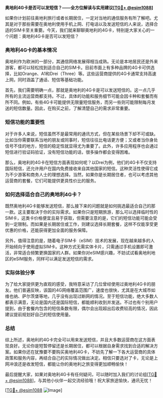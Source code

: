**奥地利4G卡是否可以发短信？——全方位解读与实用建议[[TG💪+ @esim1088](https://t.me/s/esim1088)]**

如果你计划前往奥地利旅行或者长期居住，一定对当地的通信服务有所了解吧。尤其是对于那些需要在奥地利使用手机上网、打电话以及发送短信的人来说，选择合适的SIM卡至关重要。今天，我们就来聊聊奥地利的4G卡，特别是大家关心的一个问题：奥地利4G卡是否可以发短信？

### 奥地利4G卡的基本情况

奥地利作为欧洲的一部分，其通信网络发展得相当成熟。无论是本地居民还是外来游客，都可以轻松找到适合自己的SIM卡。目前市面上有多种品牌的4G卡可供选择，比如Orange、A1和Drei（Three）等。这些运营商提供的4G卡通常支持高速上网，同时涵盖了通话、短信等基础功能。

首先，我们需要明确一点，那就是奥地利的4G卡是可以发送短信的。这一点几乎所有的主流运营商都支持。不过，具体的功能和服务细节可能会因卡种和套餐而有所不同。例如，有些4G卡可能提供无限量短信服务，而另一些则可能限制每月发送的短信数量。因此，在购买之前，了解清楚自己的需求非常重要。

### 短信功能的重要性

对于许多人来说，短信虽然不是最常用的通讯方式，但在某些场景下却不可或缺。比如当你需要联系当地的朋友或同事时，短信往往比电话更方便；又或者当你身处信号不佳的地方，短信的稳定性就显得尤为重要了。此外，许多应用程序也会通过短信进行验证码验证，没有短信功能的话，很多操作都会变得困难。

那么，奥地利的4G卡在短信方面表现如何呢？以Drei为例，他们的4G卡不仅支持国际短信，还允许用户在国内免费接收来自其他国家的短信。这种灵活性使得它成为不少游客和商务人士的理想选择。当然，如果你是长期居住者，也可以考虑其他运营商的套餐，它们可能提供更具性价比的服务。

### 如何选择适合自己的奥地利4G卡？

既然奥地利4G卡能够发送短信，那么接下来的问题就是如何挑选最适合自己的那一款。这主要取决于你的实际需求。如果你只是短期旅游，那么可以选择临时性的SIM卡，这类卡价格便宜且易于获取，但需要注意的是，它们的短信功能可能会受到一定限制。而如果是长期居住或工作，则建议选择长期套餐，这样不仅能享受更优惠的价格，还能获得更加全面的服务保障。

另外，值得注意的是，随着电子SIM卡（eSIM）技术的发展，现在越来越多的人开始倾向于使用虚拟SIM卡。这种方式无需实体卡片，只需通过手机设置即可激活，非常适合频繁更换国家的人群。如果你对eSIM感兴趣，不妨试试看奥地利地区的eSIM服务，同样可以满足发送短信的需求。

### 实际体验分享

为了给大家提供更为直观的感受，我特意采访了几位曾经使用过奥地利4G卡的朋友。他们普遍反映，该国的4G网络覆盖范围广，速度也很快，尤其是在大城市如维也纳、萨尔茨堡等地，几乎没有出现过断网的情况。至于短信功能，绝大多数人都表示满意，无论是国内还是国际短信，都能顺利收到并发送。不过也有个别用户提到，由于套餐内包含的短信条数有限，偶尔会出现超出后收费较高的情况，因此建议提前规划好自己的短信使用量。

### 总结

综上所述，奥地利的4G卡完全可以用来发送短信，并且大多数运营商在这方面表现良好。无论你是短暂停留还是长期居住，都可以根据自身需求找到合适的解决方案。如果你还在犹豫要不要购买奥地利4G卡，不妨先了解一下各大运营商的具体政策和服务内容，再结合自己的实际情况做出决定。相信只要选对了卡，无论是上网冲浪还是收发短信，都能让你的奥地利之旅变得更加顺畅愉快！

最后提醒大家，如果对奥地利4G卡有任何疑问，可以随时加入我们的讨论组[[TG💪+ @esim1088](https://t.me/s/esim1088)]，与其他小伙伴一起交流经验哦！祝大家旅途愉快，通讯无忧！

[[TG💪+ @esim1088](https://t.me/s/esim1088) ![Image](https://i.postimg.cc/4NQfJmqS/Snipaste-2025-05-13-00-14-12.png)]